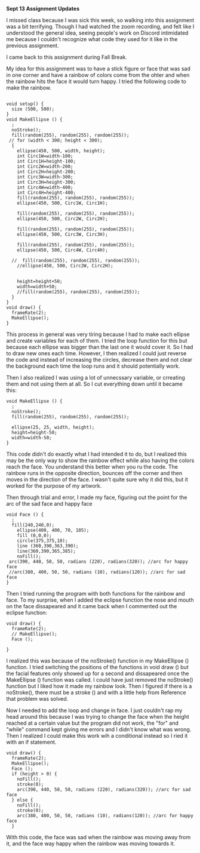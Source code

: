**Sept 13 Assignment Updates**

I missed class because I was sick this week, so walking into this assignment was a bit terrifying. Though I had watched the zoom recording, and felt like I understood the general idea, seeing people's work on Discord intimidated me because I couldn't recognize what code they used for it like in the previous assignment. 

I came back to this assignment during Fall Break. 

My idea for this assignment was to have a stick figure or face that was sad in one corner and have a rainbow of colors come from the ohter and when the rainbow hits the face it would turn happy. I tried the following code to make the rainbow.

```

void setup() {
  size (500, 500);
}
void MakeEllipse () {
  ;
  noStroke();
  fill(random(255), random(255), random(255));
 // for (width < 300; height < 300);
  { 
    ellipse(450, 500, width, height); 
    int Circ1W=width-100; 
    int Circ1H=height-100;
    int Circ2W=width-200; 
    int Circ2H=height-200;
    int Circ3W=width-300; 
    int Circ3H=height-300;
    int Circ4W=width-400; 
    int Circ4H=height-400;
    fill(random(255), random(255), random(255));
    ellipse(450, 500, Circ1W, Circ1H);
    
    fill(random(255), random(255), random(255));
    ellipse(450, 500, Circ2W, Circ2H);
    
    fill(random(255), random(255), random(255));
    ellipse(450, 500, Circ3W, Circ3H); 
    
    fill(random(255), random(255), random(255));
    ellipse(450, 500, Circ4W, Circ4H);
    
  //  fill(random(255), random(255), random(255));
    //ellipse(450, 500, Circ2W, Circ2H);


    height=height+50;
    width=width+50;
    //fill(random(255), random(255), random(255));
  }
}
void draw() {
  frameRate(2);
  MakeEllipse();
}

```
This process in general was very tiring because I had to make each ellipse and create variables for each of them. I tried the loop function for this but because each ellipse was bigger than the last one it would cover it. So I had to draw new ones each time. However, I then realized I could just reverse the code and instead of increasing the circles, decrease them and not clear the background each time the loop runs and it should potentially work. 

Then I also realized I was using a lot of unnecssary variable, or crreating them and not using them at all. So I cut everything down until it became this: 

```
void MakeEllipse () {
  ;
  noStroke();
  fill(random(255), random(255), random(255));

  ellipse(25, 25, width, height); 
  height=height-50;
  width=width-50;
}
```
This code didn't do exactly what I had intended it to do, but I realized this may be the only way to show the rainbow effect while also having the colors reach the face. You understand this better when you ru the code. The rainbow runs in the opposite direction, bounces off the corner and then moves in the direction of the face. I wasn't quite sure why it did this, but it worked for the purpose of my artwork. 

Then through trial and error, I made my face, figuring out the point for the arc of the sad face and happy face

```
void Face () {
  ; 
  fill(240,240,0);
    ellipse(400, 400, 70, 105); 
    fill (0,0,0);
    circle(375,375,10);
    line (360,390,363,390);
    line(360,390,365,385);
    noFill(); 
 arc(390, 440, 50, 50, radians (220), radians(320)); //arc for happy face
 //arc(380, 400, 50, 50, radians (10), radians(120)); //arc for sad face
}
```

Then I tried running the program with both functions for the rainbow and face. To my surprise, when I added the eclipse function the nose and mouth on the face dissapeared and it came back when I commented out the eclipse function: 

```
void draw() {
  frameRate(2);
  // MakeEllipse();
  Face ();
  
}

```

I realized this was because of the noStroke() function in my MakeEllipse () function. I tried switching the positions of the functions in void draw () but the facial features only showed up for a second and dissapeared once the MakeEllipse () function was called. I could have just removed the noStroke() function but I liked how it made my rainbow look. Then I figured if there is a noStroke(), there must be a stroke () and with a little help from Reference that problem was solved. 

Now I needed to add the loop and change in face. 
I just couldn't rap my head around this because I was trying to change the face when the height reached at a certain value but the program did not work, the "for" and "while" command kept giving me errors and I didn't know what was wrong. Then I realized I could make this work wih a conditional instead so I ried it with an if statement. 
```
void draw() {
  frameRate(2);
  MakeEllipse();
  Face ();
  if (height > 0) {
    noFill(); 
    stroke(0);
    arc(390, 440, 50, 50, radians (220), radians(320)); //arc for sad face
  } else {
    noFill(); 
    stroke(0);
    arc(380, 400, 50, 50, radians (10), radians(120)); //arc for happy face
  }
```
With this code, the face was sad when the rainbow was moving away from it, and the face way happy when the rainbow was moving towards it. 
